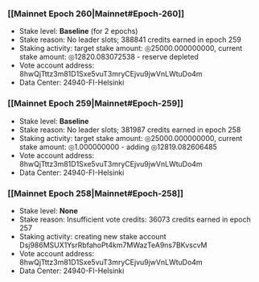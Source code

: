 ### [[Mainnet Epoch 260|Mainnet#Epoch-260]]
* Stake level: **Baseline** (for 2 epochs)
* Stake reason: No leader slots; 388841 credits earned in epoch 259
* Staking activity: target stake amount: ◎25000.000000000, current stake amount: ◎12820.083072538 - reserve depleted
* Vote account address: 8hwQjTttz3m81D1Sxe5vuT3mryCEjvu9jwVnLWtuDo4m
* Data Center: 24940-FI-Helsinki
### [[Mainnet Epoch 259|Mainnet#Epoch-259]]
* Stake level: **Baseline**
* Stake reason: No leader slots; 381987 credits earned in epoch 258
* Staking activity: target stake amount: ◎25000.000000000, current stake amount: ◎1.000000000 - adding ◎12819.082606485
* Vote account address: 8hwQjTttz3m81D1Sxe5vuT3mryCEjvu9jwVnLWtuDo4m
* Data Center: 24940-FI-Helsinki
### [[Mainnet Epoch 258|Mainnet#Epoch-258]]
* Stake level: **None**
* Stake reason: Insufficient vote credits: 36073 credits earned in epoch 257
* Staking activity: creating new stake account Dsj986MSUX1YsrRbfahoPt4km7MWazTeA9ns7BKvscvM
* Vote account address: 8hwQjTttz3m81D1Sxe5vuT3mryCEjvu9jwVnLWtuDo4m
* Data Center: 24940-FI-Helsinki